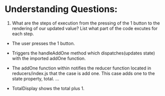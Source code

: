 # Understanding Questions:
1. What are the steps of execution from the pressing of the 1 button to the rendering of our updated value? List what part of the code excutes for each step.
* The user presses the 1 button.
* Triggers the handleAddOne method which dispatches(updates state) with the imported addOne function.
* The addOne function within notifies the reducer function located in reducers/index.js that the case is add one. This case adds one to the state property, total.
...

* TotalDisplay shows the total plus 1.
